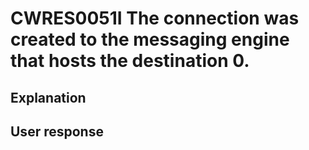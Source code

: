 # CWRES0051I The connection was created to the messaging engine that hosts the destination 0.

## Explanation

## User response